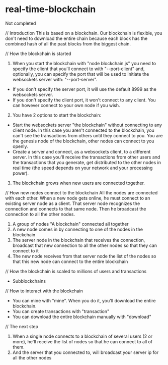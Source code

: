 # real-time-blockchain
Not completed

// Introduction
This is based on a blockchain. Our blockchain is flexible, you don't need to download the entire chain because each block has the combined hash of all the past blocks from the biggest chain.

// How the blockchain is started
1. When you start the blockchain with "node blockchain.js" you need to specify the client that you'll connect to with "--port-client" and, optionally, you can specify the port that will be used to initiate the websockets server with: "--port-server".
- If you don't specify the server port, it will use the default 8999 as the websockets server.
- If you don't specify the client port, it won't connect to any client. You can however connect to your own node if you wish.
2. You have 2 options to start the blockchain:
- Start the websockets server "the blockchain" without connecting to any client node. In this case you aren't connected to the blockchain, you can't see the transactions from others until they connect to you. You are the genesis node of the blockchain, other nodes can connect to you openly.
- Create a server and connect, as a websockets client, to a different server. In this case you'll receive the transactions from other users and the transactions that you generate, get distributed to the other nodes in real time (the speed depends on your network and your processing power).
3. The blockchain grows when new users are connected together.

// How new nodes connect to the blockchain
All the nodes are connected with each other. When a new node gets online, he must connect to an existing server node as a client. That server node recognizes the connection and connects to that same node. Then he broadcast the connection to all the other nodes.
1. A group of nodes "A blockchain" connected all together
2. A new node comes in by connecting to one of the nodes in the blockchain
3. The server node in the blockchain that receives the connection, broadcast that new connection to all the other nodes so that they can connect to it
4. The new node receives from that server node the list of the nodes so that this new node can connect to the entire blockchain

// How the blockchain is scaled to millions of users and transactions
- Subblockchains

// How to interact with the blockchain
- You can mine with "mine". When you do it, you'll download the entire blockchain.
- You can create transactions with "transaction"
- You can download the entire blockchain manually with "download"

// The next step
1. When a single node connects to a blockchain of several users (2 or more), he'll receive the list of nodes so that he can connect to all of them.
2. And the server that you connected to, will broadcast your server ip for all the other nodes
